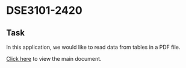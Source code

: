 # DSE3101-2420

## Task

In this application, we would like to read data from tables in a PDF file.

[Click here](https://github.com/dse3101-2420/wk4-applications/blob/main/src/Applications.md) to view the main document.